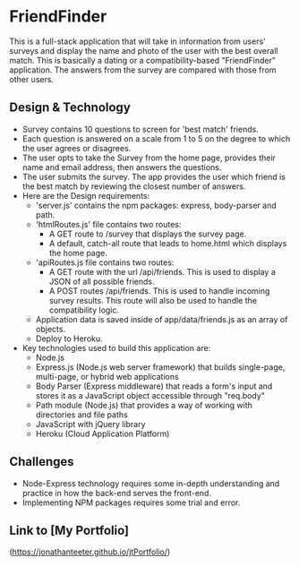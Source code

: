 # FriendFinder
This is a full-stack application that will take in information from users' surveys and display the name and photo of the user with the best overall match.  This is basically a dating or a compatibility-based "FriendFinder" application.  The answers from the survey are compared with those from other users.

## Design & Technology
* Survey contains 10 questions to screen for 'best match' friends.
* Each question is answered on a scale from 1 to 5 on the degree to which the user agrees or disagrees.
* The user opts to take the Survey from the home page, provides their name and email address, then answers the questions.
* The user submits the survey. The app provides the user which friend is the best match by reviewing the closest number of answers.
* Here are the Design requirements:
    * 'server.js' contains the npm packages:  express, body-parser and path.
    * 'htmlRoutes.js' file contains two routes: 
        *  A GET route to /survey that displays the survey page.
        * A default, catch-all route that leads to home.html which displays the home page.
    * 'apiRoutes.js file contains two routes:
        *  A GET route with the url /api/friends. This is used to display a JSON of all possible friends.
        *  A POST routes /api/friends. This is used to handle incoming survey results. This route will also be used to handle the compatibility logic. 
    * Application data is saved inside of app/data/friends.js as an array of objects. 
    * Deploy to Heroku.
* Key technologies used to build this application are:
    * Node.js 
    * Express.js (Node.js web server framework) that builds single-page, multi-page, or hybrid web applications
    * Body Parser (Express middleware) that reads a form's input and stores it as a JavaScript object accessible through "req.body"
    * Path module (Node.js) that provides a way of working with directories and file paths
    * JavaScript with jQuery library
    * Heroku (Cloud Application Platform)

## Challenges
* Node-Express technology requires some in-depth understanding and practice in how the back-end serves the front-end. 
* Implementing NPM packages requires some trial and error.

## Link to [My Portfolio] 
(https://jonathanteeter.github.io/jtPortfolio/)